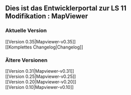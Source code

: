 ## Dies ist das Entwicklerportal zur LS 11 Modifikation : MapViewer

### Aktuelle Version
[[Version 0.35|Mapviewer-v0.35]]  
[[Komplettes Changelog|Changelog]]

### Ältere Versionen
[[Version 0.31|Mapviewer-v0.31]]  
[[Version 0.25|Mapviewer-v0.25]]  
[[Version 0.20|Mapviewer-v0.20]]  
[[Version 0.10|Mapviewer-v0.10]]  